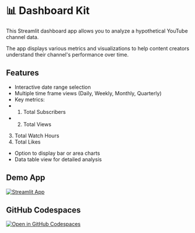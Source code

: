 # 📊 Dashboard Kit

This Streamlit dashboard app allows you to analyze a hypothetical YouTube channel data. 

The app displays various metrics and visualizations to help content creators understand their channel's performance over time.

## Features

- Interactive date range selection
- Multiple time frame views (Daily, Weekly, Monthly, Quarterly)
- Key metrics:
- 1. Total Subscribers
- 2. Total Views
3. Total Watch Hours
4. Total Likes
- Option to display bar or area charts
- Data table view for detailed analysis

## Demo App

[![Streamlit App](https://static.streamlit.io/badges/streamlit_badge_black_white.svg)](https://dashboard-kit.streamlit.app/)

## GitHub Codespaces

[![Open in GitHub Codespaces](https://github.com/codespaces/badge.svg)](https://codespaces.new/streamlit/app-starter-kit?quickstart=1)
